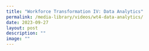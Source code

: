 ```yaml
---
title: "Workforce Transformation IV: Data Analytics"
permalink: /media-library/videos/wt4-data-analytics/
date: 2023-09-27
layout: post
description: ""
image: ""
---
```


